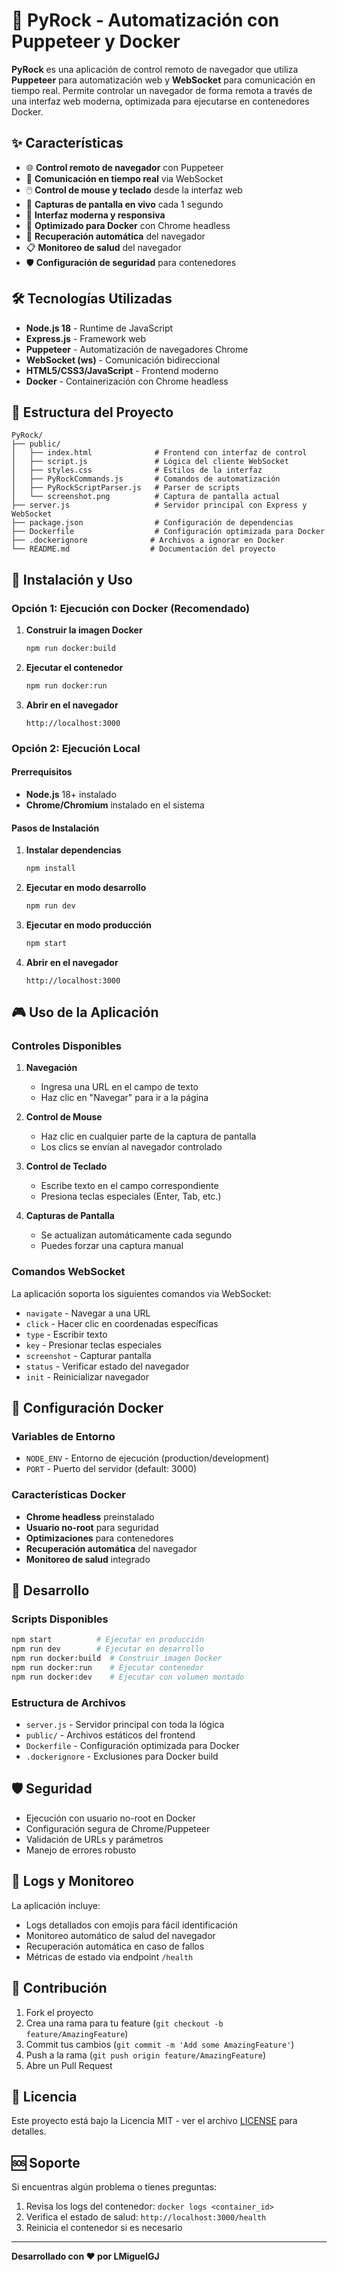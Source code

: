 # 🚀 PyRock - Automatización con Puppeteer y Docker

**PyRock** es una aplicación de control remoto de navegador que utiliza **Puppeteer** para automatización web y **WebSocket** para comunicación en tiempo real. Permite controlar un navegador de forma remota a través de una interfaz web moderna, optimizada para ejecutarse en contenedores Docker.

## ✨ Características

- 🌐 **Control remoto de navegador** con Puppeteer
- 📡 **Comunicación en tiempo real** via WebSocket
- 🖱️ **Control de mouse y teclado** desde la interfaz web
- 📸 **Capturas de pantalla en vivo** cada 1 segundo
- 🎨 **Interfaz moderna y responsiva**
- 🐳 **Optimizado para Docker** con Chrome headless
- 🔄 **Recuperación automática** del navegador
- 📋 **Monitoreo de salud** del navegador
- 🛡️ **Configuración de seguridad** para contenedores

## 🛠️ Tecnologías Utilizadas

- **Node.js 18** - Runtime de JavaScript
- **Express.js** - Framework web
- **Puppeteer** - Automatización de navegadores Chrome
- **WebSocket (ws)** - Comunicación bidireccional
- **HTML5/CSS3/JavaScript** - Frontend moderno
- **Docker** - Containerización con Chrome headless

## 📂 Estructura del Proyecto

```
PyRock/
├── public/
│   ├── index.html              # Frontend con interfaz de control
│   ├── script.js               # Lógica del cliente WebSocket
│   ├── styles.css              # Estilos de la interfaz
│   ├── PyRockCommands.js       # Comandos de automatización
│   ├── PyRockScriptParser.js   # Parser de scripts
│   └── screenshot.png          # Captura de pantalla actual
├── server.js                   # Servidor principal con Express y WebSocket
├── package.json                # Configuración de dependencias
├── Dockerfile                  # Configuración optimizada para Docker
├── .dockerignore              # Archivos a ignorar en Docker
└── README.md                  # Documentación del proyecto
```

## 🚀 Instalación y Uso

### Opción 1: Ejecución con Docker (Recomendado)

1. **Construir la imagen Docker**
   ```bash
   npm run docker:build
   ```

2. **Ejecutar el contenedor**
   ```bash
   npm run docker:run
   ```

3. **Abrir en el navegador**
   ```
   http://localhost:3000
   ```

### Opción 2: Ejecución Local

#### Prerrequisitos
- **Node.js** 18+ instalado
- **Chrome/Chromium** instalado en el sistema

#### Pasos de Instalación

1. **Instalar dependencias**
   ```bash
   npm install
   ```

2. **Ejecutar en modo desarrollo**
   ```bash
   npm run dev
   ```

3. **Ejecutar en modo producción**
   ```bash
   npm start
   ```

4. **Abrir en el navegador**
   ```
   http://localhost:3000
   ```

## 🎮 Uso de la Aplicación

### Controles Disponibles

1. **Navegación**
   - Ingresa una URL en el campo de texto
   - Haz clic en "Navegar" para ir a la página

2. **Control de Mouse**
   - Haz clic en cualquier parte de la captura de pantalla
   - Los clics se envían al navegador controlado

3. **Control de Teclado**
   - Escribe texto en el campo correspondiente
   - Presiona teclas especiales (Enter, Tab, etc.)

4. **Capturas de Pantalla**
   - Se actualizan automáticamente cada segundo
   - Puedes forzar una captura manual

### Comandos WebSocket

La aplicación soporta los siguientes comandos via WebSocket:

- `navigate` - Navegar a una URL
- `click` - Hacer clic en coordenadas específicas
- `type` - Escribir texto
- `key` - Presionar teclas especiales
- `screenshot` - Capturar pantalla
- `status` - Verificar estado del navegador
- `init` - Reinicializar navegador

## 🐳 Configuración Docker

### Variables de Entorno

- `NODE_ENV` - Entorno de ejecución (production/development)
- `PORT` - Puerto del servidor (default: 3000)

### Características Docker

- **Chrome headless** preinstalado
- **Usuario no-root** para seguridad
- **Optimizaciones** para contenedores
- **Recuperación automática** del navegador
- **Monitoreo de salud** integrado

## 🔧 Desarrollo

### Scripts Disponibles

```bash
npm start          # Ejecutar en producción
npm run dev        # Ejecutar en desarrollo
npm run docker:build  # Construir imagen Docker
npm run docker:run    # Ejecutar contenedor
npm run docker:dev    # Ejecutar con volumen montado
```

### Estructura de Archivos

- `server.js` - Servidor principal con toda la lógica
- `public/` - Archivos estáticos del frontend
- `Dockerfile` - Configuración optimizada para Docker
- `.dockerignore` - Exclusiones para Docker build

## 🛡️ Seguridad

- Ejecución con usuario no-root en Docker
- Configuración segura de Chrome/Puppeteer
- Validación de URLs y parámetros
- Manejo de errores robusto

## 📝 Logs y Monitoreo

La aplicación incluye:
- Logs detallados con emojis para fácil identificación
- Monitoreo automático de salud del navegador
- Recuperación automática en caso de fallos
- Métricas de estado via endpoint `/health`

## 🤝 Contribución

1. Fork el proyecto
2. Crea una rama para tu feature (`git checkout -b feature/AmazingFeature`)
3. Commit tus cambios (`git commit -m 'Add some AmazingFeature'`)
4. Push a la rama (`git push origin feature/AmazingFeature`)
5. Abre un Pull Request

## 📄 Licencia

Este proyecto está bajo la Licencia MIT - ver el archivo [LICENSE](LICENSE) para detalles.

## 🆘 Soporte

Si encuentras algún problema o tienes preguntas:

1. Revisa los logs del contenedor: `docker logs <container_id>`
2. Verifica el estado de salud: `http://localhost:3000/health`
3. Reinicia el contenedor si es necesario

---

**Desarrollado con ❤️ por LMiguelGJ**